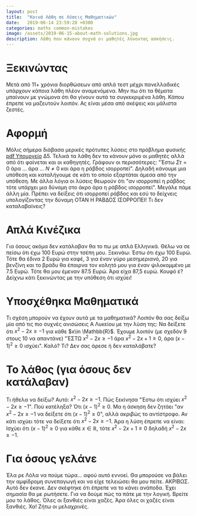 ```yaml
---
layout: post
title:  "Κοινά Λάθη σε Λύσεις Μαθηματικών"
date:   2019-06-14 23:59:28 +0300
categories: maths common-mistakes
image: /assets/2019-06-15-about-math-solutions.jpg
description: Λάθη που κάνουν συχνά οι μαθητές λύνοντας ασκήσεις.
---
```


# Ξεκινώντας
Μετά από 11+ χρόνια διορθώσεων από απλά τεστ μέχρι πανελλαδικές υπάρχουν κάποια λάθη πλέον αναμενόμενα. Μην πω ότι τα θέματα μπαίνουν με γνώμονα ότι θα γίνουν αυτά τα συγκεκριμένα λάθη. Κάπου έπρεπε να μαζευτούν λοιπόν. Ας είναι μέσα από σκέψεις και μάλιστα ζεστές.

# Αφορμή
Μόλις σήμερα διάβασα μερικές πρότυπες λύσεις στο πρόβλημα φυσικής [pdf Υπουργείο](https://www.minedu.gov.gr/publications/docs2019/EXETASEIS-2019/them_fis_op_c_hmer_190612.pdf) Δ5. Τελικά τα λάθη δεν τα κάνουν μόνο οι μαθητές αλλά από ότι φαίνεται και οι καθηγητές. Γράφουν οι περισσότερες: "Έστω $Στ=0$ άρα ... άρα ... $N\ne 0$ και άρα η ράβδος ισορροπεί". Δηλαδή κάνουμε μια υπόθεση και καταλήγουμε σε κάτι το οποίο εξαρτάται άμεσα από την υπόθεση. Με άλλα λόγια οι λύσεις θεωρούν ότι "αν ισορροπεί η ράβδος τότε υπάρχει μια δύναμη στο άκρο άρα η ράβδος ισορροπεί". Μεγάλε πάμε άλλη μία. Πρέπει να δείξεις ότι ισορροπεί ράβδος και εσύ το δείχνεις υπολογίζοντας την δύναμη ΟΤΑΝ Η ΡΑΒΔΟΣ ΙΣΟΡΡΟΠΕΙ! Τι δεν καταλαβαίνεις?

# Απλά Κινέζικα
Για όσους ακόμα δεν κατάλαβαν θα το πω με απλά Ελληνικά. Θέλω να σε πείσω ότι έχω 100 Ευρώ στην τσέπη μου. Ξεκινάω: Έστω ότι έχω 100 Ευρώ. Τότε θα έδινα 2 Ευρώ για καφέ, 3 για έναν γύρο μεσημεριανό, 20 για βενζίνη και το βράδυ θα έπαιρνα τον κολητό μου για έναν ψιλοκομμένο με 7.5 Ευρώ. Τότε θα μου έμεναν 87.5 Ευρώ. Άρα είχα 87,5 ευρώ. Κουφό έ? Δείχνω κάτι ξεκινώντας με την υπόθεση ότι ισχύει!

# Υποσχέθηκα Μαθηματικά
Τι σχέση μπορούν να έχουν αυτά με τα μαθηματικά? Λοιπόν θα σας δείξω μία από τις πιο συχνές ανισώσεις Α Λυκείου με την λύση της: Να δείξετε ότι $x^2-2x \ge -1$ για κάθε $x\in \Mathbb{R}$. Έχουμε λοιπόν (με σχεδόν 9 στους 10 να απαντάνε) "ΈΣΤΩ $x^2-2x \ge -1$ άρα $x^2-2x +1\ge 0$, άρα $(x-1)^2 \ge 0$ ισχύει". Καλό? Τι? Δεν σας άρεσε ή δεν καταλάβατε?

# Το λάθος (για όσους δεν κατάλαβαν)
Τι ήθελα να δείξω? Αυτό: $x^2-2x \ge -1$. Πώς ξεκίνησα "Έστω ότι ισχύει $x^2-2x \ge -1$". Πού κατέληξα? Ότι $(x-1)^2 \ge 0$. Μα η άσκηση δεν ζητάει "αν $x^2-2x \ge -1$ να δείξετε ότι $(x-1)^2 \ge 0$", αλλά ακριβώς το αντίστροφο. Αν κάτι ισχύει τότε να δείξετε ότι $x^2-2x \ge -1$. Άρα η λύση έπρεπε να είναι: Ισχύει ότι $(x-1)^2 \ge 0$ για κάθε $x\in \mathbb{R}$, τότε $x^2-2x+1 \ge 0$ δηλαδή $x^2-2x \ge -1$.

# Για όσους γελάνε
Έλα ρε Λόλα να πούμε τώρα... αφού αυτό εννοεί. Θα μπορούσε να βάλει την αμφίδρομη συνεπαγωγή και να είχε τελειώσει θα μου πείτε. ΑΚΡΙΒΩΣ. Αυτό δεν έκανε. Δεν σκέφτηκε ότι έπρεπε να το κάνει ανάποδα. Έχει σημασία θα με ρωτήσετε. Για να δούμε πώς τα πάτε με την λογική. Βρείτε μου το λάθος. Όλες οι ξανθιές είναι χαζές. Άρα όλες οι χαζές είναι ξανθιές. Χα! Ζήτω οι μελαχρινές.
